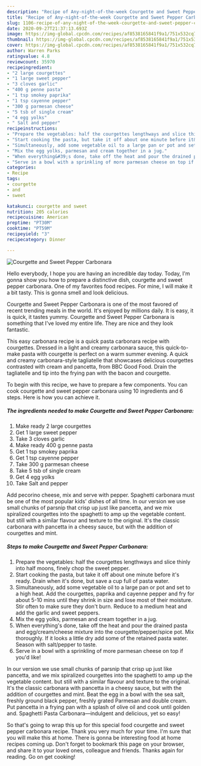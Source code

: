 ```yaml
---
description: "Recipe of Any-night-of-the-week Courgette and Sweet Pepper Carbonara"
title: "Recipe of Any-night-of-the-week Courgette and Sweet Pepper Carbonara"
slug: 1106-recipe-of-any-night-of-the-week-courgette-and-sweet-pepper-carbonara
date: 2020-09-27T21:37:13.693Z
image: https://img-global.cpcdn.com/recipes/af8538165841f9a1/751x532cq70/courgette-and-sweet-pepper-carbonara-recipe-main-photo.jpg
thumbnail: https://img-global.cpcdn.com/recipes/af8538165841f9a1/751x532cq70/courgette-and-sweet-pepper-carbonara-recipe-main-photo.jpg
cover: https://img-global.cpcdn.com/recipes/af8538165841f9a1/751x532cq70/courgette-and-sweet-pepper-carbonara-recipe-main-photo.jpg
author: Warren Parks
ratingvalue: 4.8
reviewcount: 35970
recipeingredient:
- "2 large courgettes"
- "1 large sweet pepper"
- "3 cloves garlic"
- "400 g penne pasta"
- "1 tsp smokey paprika"
- "1 tsp cayenne pepper"
- "300 g parmesan cheese"
- "5 tsb of single cream"
- "4 egg yolks"
- " Salt and pepper"
recipeinstructions:
- "Prepare the vegetables: half the courgettes lengthways and slice thinly into half moons, finely chop the sweet pepper."
- "Start cooking the pasta, but take it off about one minute before it&#39;s ready. Drain when it&#39;s done, but save a cup full of pasta water."
- "Simultaneously, add some vegetable oil to a large pan or pot and set to a high heat. Add the courgettes, paprika and cayenne pepper and fry for about 5-10 mins until they shrink in size and lose most of their moisture. Stir often to make sure they don&#39;t burn. Reduce to a medium heat and add the garlic and sweet peppers."
- "Mix the egg yolks, parmesan and cream together in a jug."
- "When everything&#39;s done, take off the heat and pour the drained pasta and egg/cream/cheese mixture into the courgette/pepper/spice pot. Mix thoroughly. If it looks a little dry add some of the retained pasta water. Season with salt/pepper to taste."
- "Serve in a bowl with a sprinkling of more parmesan cheese on top if you&#39;d like!"
categories:
- Recipe
tags:
- courgette
- and
- sweet

katakunci: courgette and sweet 
nutrition: 205 calories
recipecuisine: American
preptime: "PT30M"
cooktime: "PT59M"
recipeyield: "3"
recipecategory: Dinner

---
```



![Courgette and Sweet Pepper Carbonara](https://img-global.cpcdn.com/recipes/af8538165841f9a1/751x532cq70/courgette-and-sweet-pepper-carbonara-recipe-main-photo.jpg)

Hello everybody, I hope you are having an incredible day today. Today, I'm gonna show you how to prepare a distinctive dish, courgette and sweet pepper carbonara. One of my favorites food recipes. For mine, I will make it a bit tasty. This is gonna smell and look delicious.

Courgette and Sweet Pepper Carbonara is one of the most favored of recent trending meals in the world. It's enjoyed by millions daily. It is easy, it is quick, it tastes yummy. Courgette and Sweet Pepper Carbonara is something that I've loved my entire life. They are nice and they look fantastic.

This easy carbonara recipe is a quick pasta carbonara recipe with courgettes. Dressed in a light and creamy carbonara sauce, this quick-to-make pasta with courgette is perfect on a warm summer evening. A quick and creamy carbonara-style tagliatelle that showcases delicious courgettes contrasted with cream and pancetta, from BBC Good Food. Drain the tagliatelle and tip into the frying pan with the bacon and courgette.


To begin with this recipe, we have to prepare a few components. You can cook courgette and sweet pepper carbonara using 10 ingredients and 6 steps. Here is how you can achieve it.

<!--inarticleads1-->

##### The ingredients needed to make Courgette and Sweet Pepper Carbonara:

1. Make ready 2 large courgettes
1. Get 1 large sweet pepper
1. Take 3 cloves garlic
1. Make ready 400 g penne pasta
1. Get 1 tsp smokey paprika
1. Get 1 tsp cayenne pepper
1. Take 300 g parmesan cheese
1. Take 5 tsb of single cream
1. Get 4 egg yolks
1. Take  Salt and pepper


Add pecorino cheese, mix and serve with pepper. Spaghetti carbonara must be one of the most popular kids&#39; dishes of all time. In our version we use small chunks of parsnip that crisp up just like pancetta, and we mix spiralized courgettes into the spaghetti to amp up the vegetable content. but still with a similar flavour and texture to the original. It&#39;s the classic carbonara with pancetta in a cheesy sauce, but with the addition of courgettes and mint. 

<!--inarticleads2-->

##### Steps to make Courgette and Sweet Pepper Carbonara:

1. Prepare the vegetables: half the courgettes lengthways and slice thinly into half moons, finely chop the sweet pepper.
1. Start cooking the pasta, but take it off about one minute before it&#39;s ready. Drain when it&#39;s done, but save a cup full of pasta water.
1. Simultaneously, add some vegetable oil to a large pan or pot and set to a high heat. Add the courgettes, paprika and cayenne pepper and fry for about 5-10 mins until they shrink in size and lose most of their moisture. Stir often to make sure they don&#39;t burn. Reduce to a medium heat and add the garlic and sweet peppers.
1. Mix the egg yolks, parmesan and cream together in a jug.
1. When everything&#39;s done, take off the heat and pour the drained pasta and egg/cream/cheese mixture into the courgette/pepper/spice pot. Mix thoroughly. If it looks a little dry add some of the retained pasta water. Season with salt/pepper to taste.
1. Serve in a bowl with a sprinkling of more parmesan cheese on top if you&#39;d like!


In our version we use small chunks of parsnip that crisp up just like pancetta, and we mix spiralized courgettes into the spaghetti to amp up the vegetable content. but still with a similar flavour and texture to the original. It&#39;s the classic carbonara with pancetta in a cheesy sauce, but with the addition of courgettes and mint. Beat the egg in a bowl with the sea salt, freshly ground black pepper, freshly grated Parmesan and double cream. Put pancetta in a frying pan with a splash of olive oil and cook until golden and. Spaghetti Pasta Carbonara—indulgent and delicious, yet so easy! 

So that's going to wrap this up for this special food courgette and sweet pepper carbonara recipe. Thank you very much for your time. I'm sure that you will make this at home. There is gonna be interesting food at home recipes coming up. Don't forget to bookmark this page on your browser, and share it to your loved ones, colleague and friends. Thanks again for reading. Go on get cooking!
